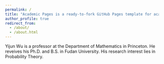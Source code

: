 ```yaml
---
permalink: /
title: "Academic Pages is a ready-to-fork GitHub Pages template for academic personal websites"
author_profile: true
redirect_from: 
  - /about/
  - /about.html
---
```


Yijun Wu is a professor at the Department of Mathematics in Princeton. He reveives his Ph.D. and B.S. in Fudan University. His research interest lies in Probability Theory.
